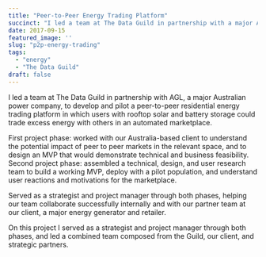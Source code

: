 ```yaml
---
title: "Peer-to-Peer Energy Trading Platform"
succinct: "I led a team at The Data Guild in partnership with a major Australian power company, to develop and pilot a peer-to-peer residential energy trading platform in which users with rooftop solar and battery storage could trade excess energy with others in an automated marketplace."
date: 2017-09-15
featured_image: ''
slug: "p2p-energy-trading"
tags:
  - "energy"
  - "The Data Guild"
draft: false
---
```


I led a team at The Data Guild in partnership with AGL, a major Australian power company, to develop and pilot a peer-to-peer residential energy trading platform in which users with rooftop solar and battery storage could trade excess energy with others in an automated marketplace.

First project phase: worked with our Australia-based client to understand the potential impact of peer to peer markets in the relevant space, and to design an MVP that would demonstrate technical and business feasibility. Second project phase: assembled a technical, design, and user research team to build a working MVP, deploy with a pilot population, and understand user reactions and motivations for the marketplace.

Served as a strategist and project manager through both phases, helping our team collaborate successfully internally and with our partner team at our client, a major energy generator and retailer.

On this project I served as a strategist and project manager through both phases, and led a combined team composed from the Guild, our client, and strategic partners.

